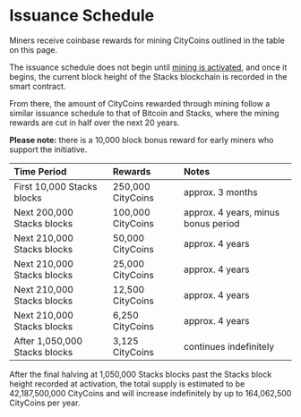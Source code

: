 # Issuance Schedule

Miners receive coinbase rewards for mining CityCoins outlined in the table on this page. 

The issuance schedule does not begin until [mining is activated](../citycoins-core-protocol/registration-and-activation.md), and once it begins, the current block height of the Stacks blockchain is recorded in the smart contract.

From there, the amount of CityCoins rewarded through mining follow a similar issuance schedule to that of Bitcoin and Stacks, where the mining rewards are cut in half over the next 20 years.

**Please note:** there is a 10,000 block bonus reward for early miners who support the initiative.

| Time Period | Rewards | Notes |
| :--- | :--- | :--- |
| First 10,000 Stacks blocks | 250,000 CityCoins | approx. 3 months |
| Next 200,000 Stacks blocks | 100,000 CityCoins | approx. 4 years, minus bonus period |
| Next 210,000 Stacks blocks | 50,000 CityCoins | approx. 4 years |
| Next 210,000 Stacks blocks | 25,000 CityCoins | approx. 4 years |
| Next 210,000 Stacks blocks | 12,500 CityCoins | approx. 4 years |
| Next 210,000 Stacks blocks | 6,250 CityCoins | approx. 4 years |
| After 1,050,000 Stacks blocks | 3,125 CityCoins | continues indefinitely |

After the final halving at 1,050,000 Stacks blocks past the Stacks block height recorded at activation, the total supply is estimated to be 42,187,500,000 CityCoins and will increase indefinitely by up to 164,062,500 CityCoins per year.

